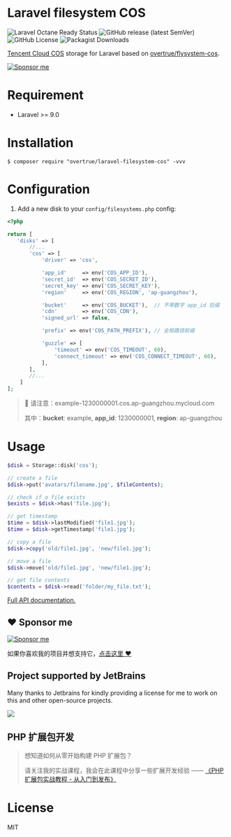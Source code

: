 # Laravel filesystem COS

![Laravel Octane Ready Status](https://img.shields.io/badge/Octance-ready-green?style=flat-square)
![GitHub release (latest SemVer)](https://img.shields.io/github/v/release/overtrue/laravel-filesystem-cos?style=flat-square)
![GitHub License](https://img.shields.io/github/license/overtrue/laravel-filesystem-cos?style=flat-square)
![Packagist Downloads](https://img.shields.io/packagist/dt/overtrue/laravel-filesystem-cos?style=flat-square)


[Tencent Cloud COS](https://cloud.tencent.com/product/cos) storage for Laravel based on [overtrue/flysystem-cos](https://github.com/overtrue/flysystem-cos).

[![Sponsor me](https://github.com/overtrue/overtrue/blob/master/sponsor-me-button-s.svg?raw=true)](https://github.com/sponsors/overtrue)

# Requirement

-   Laravel >= 9.0

# Installation

```shell
$ composer require "overtrue/laravel-filesystem-cos" -vvv
```

# Configuration

1. Add a new disk to your `config/filesystems.php` config:

```php
<?php

return [
   'disks' => [
       //...
       'cos' => [
           'driver' => 'cos',

           'app_id'     => env('COS_APP_ID'),
           'secret_id'  => env('COS_SECRET_ID'),
           'secret_key' => env('COS_SECRET_KEY'),
           'region'     => env('COS_REGION', 'ap-guangzhou'),

           'bucket'     => env('COS_BUCKET'),  // 不带数字 app_id 后缀
           'cdn'        => env('COS_CDN'),
           'signed_url' => false,

           'prefix' => env('COS_PATH_PREFIX'), // 全局路径前缀

           'guzzle' => [
               'timeout' => env('COS_TIMEOUT', 60),
               'connect_timeout' => env('COS_CONNECT_TIMEOUT', 60),
           ],
       ],
       //...
    ]
];
```

> 🚨 请注意：example-1230000001.cos.ap-guangzhou.mycloud.com
>
> 其中：**bucket**: example, **app_id**: 1230000001, **region**: ap-guangzhou

# Usage

```php
$disk = Storage::disk('cos');

// create a file
$disk->put('avatars/filename.jpg', $fileContents);

// check if a file exists
$exists = $disk->has('file.jpg');

// get timestamp
$time = $disk->lastModified('file1.jpg');
$time = $disk->getTimestamp('file1.jpg');

// copy a file
$disk->copy('old/file1.jpg', 'new/file1.jpg');

// move a file
$disk->move('old/file1.jpg', 'new/file1.jpg');

// get file contents
$contents = $disk->read('folder/my_file.txt');
```

[Full API documentation.](http://flysystem.thephpleague.com/api/)

## :heart: Sponsor me

[![Sponsor me](https://github.com/overtrue/overtrue/blob/master/sponsor-me.svg?raw=true)](https://github.com/sponsors/overtrue)

如果你喜欢我的项目并想支持它，[点击这里 :heart:](https://github.com/sponsors/overtrue)

## Project supported by JetBrains

Many thanks to Jetbrains for kindly providing a license for me to work on this and other open-source projects.

[![](https://resources.jetbrains.com/storage/products/company/brand/logos/jb_beam.svg)](https://www.jetbrains.com/?from=https://github.com/overtrue)

## PHP 扩展包开发

> 想知道如何从零开始构建 PHP 扩展包？
>
> 请关注我的实战课程，我会在此课程中分享一些扩展开发经验 —— [《PHP 扩展包实战教程 - 从入门到发布》](https://learnku.com/courses/creating-package)

# License

MIT
